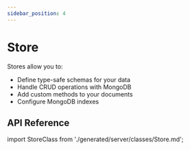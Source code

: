 ```yaml
---
sidebar_position: 4
---
```


# Store

Stores allow you to:
- Define type-safe schemas for your data
- Handle CRUD operations with MongoDB
- Add custom methods to your documents
- Configure MongoDB indexes

## API Reference

import StoreClass from './generated/server/classes/Store.md';

<StoreClass />
<!-- ## Schema Types -->

<!-- import { schema } from './_generated/variables/schema.md';

<schema />

 -->

